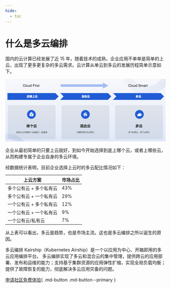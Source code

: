 ```yaml
---
hide:
  - toc
---
```


# 什么是多云编排

国内的云计算已经发展了近 15 年，随着技术的成熟，企业应用不单单是简单的上云，出现了更多更复杂的多云需求。云计算从单云到多云的发展历程简单示意如下。

![单云到多云](../images/what.png)

企业从最初简单的只要上云就好，到如今开始选择到底上哪个云，或者上哪些云，从而构建专属于企业自身的多云环境。

经数据统计表明，目前企业选择上云时的多云配比情况如下：

| 上云方案                | 市场占比 |
| ----------------------- | -------- |
| 多个公有云 + 多个私有云 | 43%      |
| 多个公有云 + 一个私有云 | 29%      |
| 一个公有云 + 多个私有云 | 12%      |
| 一个公有云 + 一个私有云 | 9%       |
| 一个公有云/私有云       | 7%       |

从上表可以看出，多云是趋势，也是市场主流。这也是多云编排之所以诞生的原因。

多云编排 Kairship（Kubernetes Airship）是一个以应用为中心、开箱即用的多云应用编排平台。
多云编排实现了多云和混合云的集中管理，提供跨云的应用部署、发布和运维的能力；支持基于集群资源的应用弹性扩缩，实现全局负载均衡；提供了故障恢复的能力，彻底解决多云应用灾备的问题。

[申请社区免费体验](../../dce/license0.md){ .md-button .md-button--primary }
